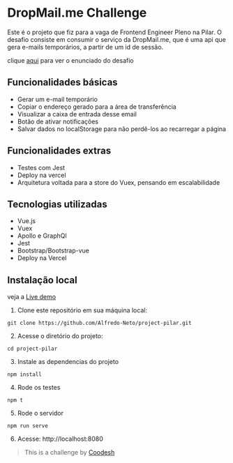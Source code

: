# DropMail.me Challenge

Este é o projeto que fiz para a vaga de Frontend Engineer Pleno na Pilar.
O desafio consiste em consumir o serviço da DropMail.me, que é uma api que gera e-mails temporários, a partir de um id de sessão.

clique [aqui](https://github.com/Alfredo-Neto/src/assets/README.md) para ver o enunciado do desafio

## Funcionalidades básicas

- Gerar um e-mail temporário
- Copiar o endereço gerado para a área de transferência
- Visualizar a caixa de entrada desse email
- Botão de ativar notificações
- Salvar dados no localStorage para não perdê-los ao recarregar a página

## Funcionalidades extras

- Testes com Jest
- Deploy na vercel
- Arquitetura voltada para a store do Vuex, pensando em escalabilidade

## Tecnologias utilizadas

- Vue.js
- Vuex
- Apollo e GraphQl
- Jest
- Bootstrap/Bootstrap-vue
- Deploy na Vercel

## Instalação local

veja a [Live demo]()

1. Clone este repositório em sua máquina local:

```shell
git clone https://github.com/Alfredo-Neto/project-pilar.git
```
2. Acesse o diretório do projeto:

```shell
cd project-pilar
```
3. Instale as dependencias do projeto

```shell
npm install
```
4. Rode os testes

```shell
npm t
```
5. Rode o servidor

```shell
npm run serve
```
6. Acesse: http://localhost:8080

>  This is a challenge by [Coodesh](https://coodesh.com/)

